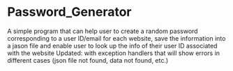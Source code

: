 # Password_Generator
A simple program that can help user to create a random password corresponding to a user ID/email for each website, save the information into a jason file and enable user to look up the info of their user ID associated with the website
Updated: with exception handlers that will show errors in different cases (json file not found, data not found, etc.)

